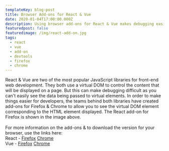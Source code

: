 ```yaml
---
templateKey: blog-post
title: Browser Add-ons for React & Vue
date: 2020-01-04T17:00:00.000Z
description: Using browser add-ons for React & Vue makes debugging easier
featuredpost: false
featuredimage: /img/react-add-on.jpg
tags:
  - react
  - vue
  - add-on
  - devtools
  - firefox
  - chrome
---
```

React & Vue are two of the most popular JavaScript libraries for 
front-end web development. They both use a virtual DOM to control 
the content that will be displayed on a page. But this can make 
debugging difficult as you can't easily see the data being passed to 
virtual elements. In order to make things easier for developers, the teams 
behind both libraries have created add-ons for Firefox & Chrome to allow you 
to see the virtual DOM element corresponding to the HTML element displayed. 
The React add-on for Firefox is shown in the image above.
<br><br>
For more information on the add-ons & to download the version for your browser, 
use the links here:<br>
React - 
[Firefox](https://addons.mozilla.org/en-US/firefox/addon/react-devtools/)  [Chrome](https://chrome.google.com/webstore/detail/react-developer-tools/fmkadmapgofadopljbjfkapdkoienihi?hl=en)
<br>
Vue - 
[Firefox](https://addons.mozilla.org/en-US/firefox/addon/vue-js-devtools/) [Chrome](https://chrome.google.com/webstore/detail/vuejs-devtools/nhdogjmejiglipccpnnnanhbledajbpd?hl=en)
